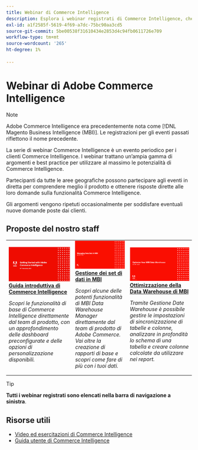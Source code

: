 ```yaml
---
title: Webinar di Commerce Intelligence
description: Esplora i webinar registrati di Commerce Intelligence, che coprono un’ampia gamma di argomenti e best practice per utilizzare al massimo le potenzialità di Commerce Intelligence.
exl-id: a1f2585f-5619-4f69-a7dc-75bc90aa3cd5
source-git-commit: 5be00538f31610434e2853d4c94fb0611726e709
workflow-type: tm+mt
source-wordcount: '265'
ht-degree: 1%

---
```


# Webinar di Adobe Commerce Intelligence

>[!NOTE]
>
>Adobe Commerce Intelligence era precedentemente nota come [!DNL Magento Business Intelligence (MBI)]. Le registrazioni per gli eventi passati riflettono il nome precedente.

La serie di webinar Commerce Intelligence è un evento periodico per i clienti Commerce Intelligence. I webinar trattano un’ampia gamma di argomenti e best practice per utilizzare al massimo le potenzialità di Commerce Intelligence.

Partecipanti da tutte le aree geografiche possono partecipare agli eventi in diretta per comprendere meglio il prodotto e ottenere risposte dirette alle loro domande sulla funzionalità Commerce Intelligence.

Gli argomenti vengono ripetuti occasionalmente per soddisfare eventuali nuove domande poste dai clienti.

## Proposte del nostro staff

<table>
<tr>
  <td>
    <a href="https://experienceleague.adobe.com/docs/events/commerce-intelligence-webinar-recordings/2023/getting-started.html">
      <img alt="Guida introduttiva di Commerce Intelligence" src="./assets/getting-started.png" />
    </a>
     <div>
      <a href="https://experienceleague.adobe.com/docs/events/commerce-intelligence-webinar-recordings/2023/getting-started.html">
        <strong>Guida introduttiva di Commerce Intelligence</strong>
      </a>
    </div>
    <p>
    <em>Scopri le funzionalità di base di Commerce Intelligence direttamente dal team di prodotto, con un approfondimento delle dashboard preconfigurate e delle opzioni di personalizzazione disponibili.</em>
    <p>
  </td>
  <td>
    <a href="https://experienceleague.adobe.com/docs/events/commerce-intelligence-webinar-recordings/2023/manage-data-sets.html">
      <img alt="Gestione dei set di dati in MBI" src="./assets/managing-data-sets-mbi.png" />
    </a>
     <div>
      <a href="https://experienceleague.adobe.com/docs/events/commerce-intelligence-webinar-recordings/2023/manage-data-sets.html">
        <strong>Gestione dei set di dati in MBI</strong>
      </a>
    </div>
    <p>
    <em>Scopri alcune delle potenti funzionalità di MBI Data Warehouse Manager direttamente dal team di prodotto di Adobe Commerce. Vai oltre la creazione di rapporti di base e scopri come fare di più con i tuoi dati.</em>
    <p>
  </td>
   <td>
    <a href="https://experienceleague.adobe.com/docs/events/commerce-intelligence-webinar-recordings/2021/optimize-data-warehouse.html">
      <img alt="Ottimizzazione della Data Warehouse di MBI" src="./assets/optimize-data-warehouse.png" />
    </a>
     <div>
      <a href="https://experienceleague.adobe.com/docs/events/commerce-intelligence-webinar-recordings/2021/optimize-data-warehouse.html">
        <strong>Ottimizzazione della Data Warehouse di MBI</strong>
      </a>
    </div>
    <p>
    <em>Tramite Gestione Date Warehouse è possibile gestire le impostazioni di sincronizzazione di tabelle e colonne, analizzare in profondità lo schema di una tabella e creare colonne calcolate da utilizzare nei report.</em>
    <p>
  </td>
</tr>
</table>

>[!TIP]
>
>**Tutti i webinar registrati sono elencati nella barra di navigazione a sinistra**.

## Risorse utili

- [Video ed esercitazioni di Commerce Intelligence](https://experienceleague.adobe.com/docs/commerce-learn/tutorials/mbi/filter-sets.html)
- [Guida utente di Commerce Intelligence](https://experienceleague.adobe.com/docs/commerce-business-intelligence/mbi/guide-overview.html?lang=it)
